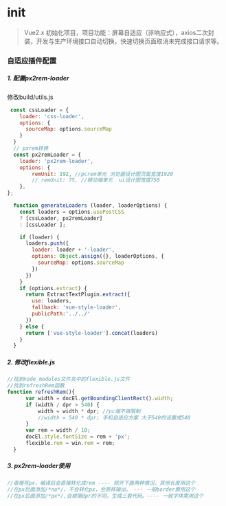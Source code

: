 # init

> Vue2.x  初始化项目，项目功能：屏幕自适应（非响应式），axios二次封装，开发与生产环境接口自动切换，快速切换页面取消未完成接口请求等。





### 自适应插件配置


##### 1. 配置px2rem-loader

  修改build/utils.js  

```javascript
 const cssLoader = {
    loader: 'css-loader',
    options: {
      sourceMap: options.sourceMap
    }
  }
  // pxrem转换
  const px2remLoader = {
    loader: 'px2rem-loader',
    options: {
        remUnit: 192, //pcrem单元 浏览器设计图页面宽度1920     
        // remUnit: 75, //移动端单元  ui设计图宽度750   
    },
};

  function generateLoaders (loader, loaderOptions) {
    const loaders = options.usePostCSS
    ? [cssLoader, px2remLoader]
    : [cssLoader ];

    if (loader) {
      loaders.push({
        loader: loader + '-loader',
        options: Object.assign({}, loaderOptions, {
          sourceMap: options.sourceMap
        })
      })
    }
    if (options.extract) {
      return ExtractTextPlugin.extract({
        use: loaders,
        fallback: 'vue-style-loader',
        publicPath:'../../'
      })
    } else {
      return ['vue-style-loader'].concat(loaders)
    }
  }
```
##### 2. 修改flexible.js

```javascript
//找到node_modules文件夹中的flexible.js文件
//找到refreshRem函数
function refreshRem(){
      var width = docEl.getBoundingClientRect().width;
      if (width / dpr > 540) {
          width = width * dpr; //pc端不做限制
          //width = 540 * dpr; 手机自适应方案 大于540的设置成540
      }
      var rem = width / 10;
      docEl.style.fontSize = rem + 'px';
      flexible.rem = win.rem = rem;
  }
```

##### 3. px2rem-loader使用

```javascript
//直接写px，编译后会直接转化成rem ---- 除开下面两种情况，其他长度用这个
//在px后面添加/*no*/，不会转化px，会原样输出。 --- 一般border需用这个
//在px后面添加/*px*/,会根据dpr的不同，生成三套代码。---- 一般字体需用这个
```






